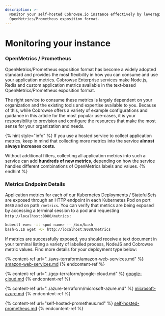 ```yaml
---
description: >-
  Monitor your self-hosted Cobrowse.io instance effectively by leveraging the
  OpenMetrics/Prometheus exposition format.
---
```


# Monitoring your instance

### OpenMetrics / Prometheus

OpenMetrics/Prometheus exposition format has become a widely adopted standard and provides the most flexibility in how you can consume and use your application metrics. Cobrowse Enterprise services make Node.js, Redis and custom application metrics available in the text-based OpenMetrics/Prometheus exposition format.

The right service to consume these metrics is largely dependent on your organization and the existing tools and expertise available to you. Because of this, while Cobrowse offers a variety of example configurations and guidance in this article for the most popular use-cases, it is your responsibility to provision and configure the resources that make the most sense for your organization and needs.

{% hint style="info" %}
If you use a hosted service to collect application metrics, keep in mind that collecting more metrics into the service **almost always increases costs.**

Without additional filters, collecting all application metrics into such a service can add **hundreds of new metrics**, depending on how the service handles different combinations of OpenMetrics labels and values.
{% endhint %}

### Metrics Endpoint Details

Application metrics for each of our Kubernetes Deployments / StatefulSets are exposed through an HTTP endpoint in each Kubernetes Pod on port `8080` and on path `/metrics`. You can verify that metrics are being exposed by accessing a terminal session to a pod and requesting `http://localhost:8080/metrics` :

```bash
kubectl exec -it <pod name> -- /bin/bash
bash-5.1$ wget -O- http://localhost:8080/metrics
```

If metrics are successfully exposed, you should receive a text document in your terminal listing a variety of labelled process, NodeJS and Cobrowse metric values. Find more details for your deployment type below:

{% content-ref url="../aws-terraform/amazon-web-services.md" %}
[amazon-web-services.md](../aws-terraform/amazon-web-services.md)
{% endcontent-ref %}

{% content-ref url="../gcp-terraform/google-cloud.md" %}
[google-cloud.md](../gcp-terraform/google-cloud.md)
{% endcontent-ref %}

{% content-ref url="../azure-terraform/microsoft-azure.md" %}
[microsoft-azure.md](../azure-terraform/microsoft-azure.md)
{% endcontent-ref %}

{% content-ref url="self-hosted-prometheus.md" %}
[self-hosted-prometheus.md](self-hosted-prometheus.md)
{% endcontent-ref %}
